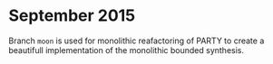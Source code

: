 # September 2015

Branch `moon` is used for monolithic reafactoring of PARTY 
to create a beautifull implementation of the monolithic bounded synthesis.
